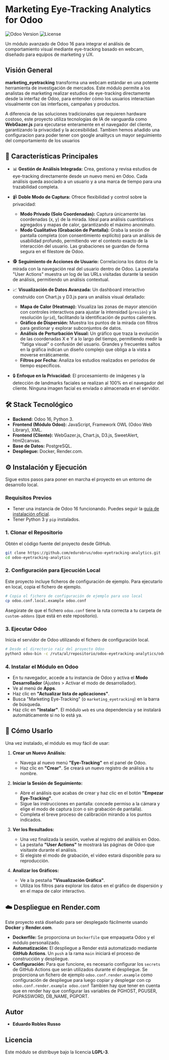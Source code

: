 # Marketing Eye-Tracking Analytics for Odoo

![Odoo Version](https://img.shields.io/badge/Odoo-16.0-875A7B.svg?style=flat)
![License](https://img.shields.io/badge/license-LGPL--3-blue.svg?style=flat)

Un módulo avanzado de Odoo 16 para integrar el análisis de comportamiento visual mediante eye-tracking basado en webcam, diseñado para equipos de marketing y UX.

## Visión General

**marketing_eyetracking** transforma una webcam estándar en una potente herramienta de investigación de mercados. Este módulo permite a los analistas de marketing realizar estudios de eye-tracking directamente desde la interfaz de Odoo, para entender cómo los usuarios interactúan visualmente con las interfaces, campañas y productos.

A diferencia de las soluciones tradicionales que requieren hardware costoso, este proyecto utiliza tecnologías de IA de vanguardia como **WebGazer.js** para ejecutarse enteramente en el navegador del cliente, garantizando la privacidad y la accesibilidad. Tambien hemos añadido una configuracion para poder tener con google analitycs un mayor seguimiento del comportamiento de los usuarios

## 🚀 Características Principales

*   📊 **Gestión de Análisis Integrada:** Crea, gestiona y revisa estudios de eye-tracking directamente desde un nuevo menú en Odoo. Cada análisis queda asociado a un usuario y a una marca de tiempo para una trazabilidad completa.

*   📹 **Doble Modo de Captura:** Ofrece flexibilidad y control sobre la privacidad:
    *   **Modo Privado (Solo Coordenadas):** Captura únicamente las coordenadas (x, y) de la mirada. Ideal para análisis cuantitativos agregados y mapas de calor, garantizando el máximo anonimato.
    *   **Modo Cualitativo (Grabación de Pantalla):** Graba la sesión de pantalla completa (con consentimiento explícito) para un análisis de usabilidad profundo, permitiendo ver el contexto exacto de la interacción del usuario. Las grabaciones se guardan de forma segura en el filestore de Odoo.

*   🕵️ **Seguimiento de Acciones de Usuario:** Correlaciona los datos de la mirada con la navegación real del usuario dentro de Odoo. La pestaña "User Actions" muestra un log de las URLs visitadas durante la sesión de análisis, permitiendo un análisis contextual.

*   📈 **Visualización de Datos Avanzada:** Un dashboard interactivo construido con Chart.js y D3.js para un análisis visual detallado:
    *   **Mapa de Calor (Heatmap):** Visualiza las zonas de mayor atención con controles interactivos para ajustar la intensidad (`presión`) y la resolución (`grid`), facilitando la identificación de puntos calientes.
    *   **Gráfico de Dispersión:** Muestra los puntos de la mirada con filtros para gestionar y explorar subconjuntos de datos.
    *   **Análisis de Perturbación Visual:** Un gráfico que traza la evolución de las coordenadas X e Y a lo largo del tiempo, permitiendo medir la "fatiga visual" o confusión del usuario. Grandes y frecuentes saltos en la gráfica indican un diseño complejo que obliga a la vista a moverse erráticamente.
    *   **Filtros por Fecha:** Analiza los estudios realizados en periodos de tiempo específicos.

*   🔒 **Enfoque en la Privacidad:** El procesamiento de imágenes y la detección de landmarks faciales se realizan al 100% en el navegador del cliente. Ninguna imagen facial es enviada o almacenada en el servidor.

## 🛠️ Stack Tecnológico

*   **Backend:** Odoo 16, Python 3.
*   **Frontend (Módulo Odoo):** JavaScript, Framework OWL (Odoo Web Library), XML.
*   **Frontend (Cliente):** WebGazer.js, Chart.js, D3.js, SweetAlert, html2canvas.
*   **Base de Datos:** PostgreSQL.
*   **Despliegue:** Docker, Render.com.

## ⚙️ Instalación y Ejecución

Sigue estos pasos para poner en marcha el proyecto en un entorno de desarrollo local.

### Requisitos Previos
*   Tener una instancia de Odoo 16 funcionando. Puedes seguir la [guía de instalación oficial](https://www.odoo.com/documentation/16.0/administration/install/install.html).
*   Tener Python 3 y `pip` instalados.

### 1. Clonar el Repositorio
Obtén el código fuente del proyecto desde GitHub.

```bash
git clone https://github.com/edurobrus/odoo-eyetracking-analytics.git
cd odoo-eyetracking-analytics
```

### 2. Configuración para Ejecución Local
Este proyecto incluye ficheros de configuración de ejemplo. Para ejecutarlo en local, copia el fichero de ejemplo.

```bash
# Copia el fichero de configuración de ejemplo para uso local
cp odoo.conf.local.example odoo.conf
```
Asegúrate de que el fichero `odoo.conf` tiene la ruta correcta a tu carpeta de `custom-addons` (que está en este repositorio).

### 3. Ejecutar Odoo
Inicia el servidor de Odoo utilizando el fichero de configuración local.

```bash
# Desde el directorio raíz del proyecto Odoo
python3 odoo-bin -c /ruta/al/repositorio/odoo-eyetracking-analytics/odoo.conf
```

### 4. Instalar el Módulo en Odoo
*   En tu navegador, accede a tu instancia de Odoo y activa el **Modo Desarrollador** (Ajustes > Activar el modo de desarrollador).
*   Ve al menú de **Apps**.
*   Haz clic en **"Actualizar lista de aplicaciones"**.
*   Busca "Marketing Eye-Tracking" (o `marketing_eyetracking`) en la barra de búsqueda.
*   Haz clic en **"Instalar"**. El módulo `web` es una dependencia y se instalará automáticamente si no lo está ya.

## 📖 Cómo Usarlo

Una vez instalado, el módulo es muy fácil de usar:

1.  **Crear un Nuevo Análisis:**
    *   Navega al nuevo menú **"Eye-Tracking"** en el panel de Odoo.
    *   Haz clic en **"Crear"**. Se creará un nuevo registro de análisis a tu nombre.

2.  **Iniciar la Sesión de Seguimiento:**
    *   Abre el análisis que acabas de crear y haz clic en el botón **"Empezar Eye-Tracking"**.
    *   Sigue las instrucciones en pantalla: concede permiso a la cámara y elige el modo de captura (con o sin grabación de pantalla).
    *   Completa el breve proceso de calibración mirando a los puntos indicados.

3.  **Ver los Resultados:**
    *   Una vez finalizada la sesión, vuelve al registro del análisis en Odoo.
    *   La pestaña **"User Actions"** te mostrará las páginas de Odoo que visitaste durante el análisis.
    *   Si elegiste el modo de grabación, el vídeo estará disponible para su reproducción.

4.  **Analizar los Gráficos:**
    *   Ve a la pestaña **"Visualización Gráfica"**.
    *   Utiliza los filtros para explorar los datos en el gráfico de dispersión y en el mapa de calor interactivo.

## ☁️ Despliegue en Render.com

Este proyecto está diseñado para ser desplegado fácilmente usando **Docker** y **Render.com**.

*   **Dockerfile:** Se proporciona un `Dockerfile` que empaqueta Odoo y el módulo personalizado.
*   **Automatización:** El despliegue a Render está automatizado mediante **GitHub Actions**. Un `push` a la rama `main` iniciará el proceso de construcción y despliegue.
*   **Configuración:** Para que funcione, es necesario configurar los `secrets` de GitHub Actions que serán utilizados durante el despliegue. Se proporciona un fichero de ejemplo `odoo.conf.render.example` como configuración de despliegue para luego copiar y desplegar con cp `odoo.conf.render.example odoo.conf` Tambien hay que tener en cuenta que en render hay que configurar las variables de PGHOST, PGUSER, PGPASSWORD, DB_NAME, PGPORT.

## Autor

*   **Eduardo Robles Russo**

## Licencia

Este módulo se distribuye bajo la licencia **LGPL-3**.
